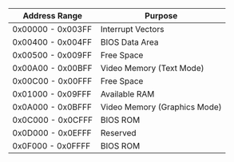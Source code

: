 | Address Range | Purpose |
|---------------|---------|
| 0x00000 - 0x003FF | Interrupt Vectors |
| 0x00400 - 0x004FF | BIOS Data Area |
| 0x00500 - 0x009FF | Free Space |
| 0x00A00 - 0x00BFF | Video Memory (Text Mode) |
| 0x00C00 - 0x00FFF | Free Space |
| 0x01000 - 0x09FFF | Available RAM |
| 0x0A000 - 0x0BFFF | Video Memory (Graphics Mode) |
| 0x0C000 - 0x0CFFF | BIOS ROM |
| 0x0D000 - 0x0EFFF | Reserved |
| 0x0F000 - 0x0FFFF | BIOS ROM |
